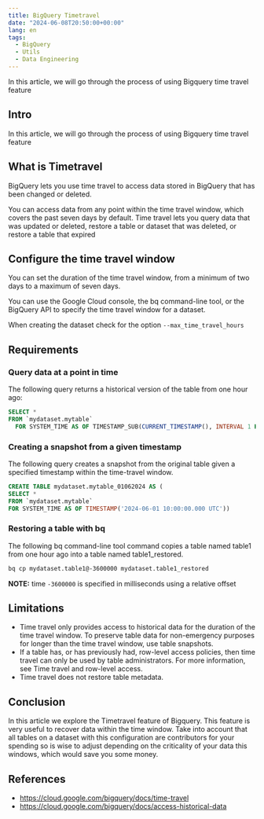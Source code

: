 ```yaml
---
title: BigQuery Timetravel
date: "2024-06-08T20:50:00+00:00"
lang: en
tags:
  - BigQuery
  - Utils
  - Data Engineering
---
```


In this article, we will go through the process of using Bigquery time travel feature

## Intro ##

In this article, we will go through the process of using Bigquery time travel feature

## What is Timetravel ##

BigQuery lets you use time travel to access data stored in BigQuery that has been changed or deleted.

You can access data from any point within the time travel window, which covers the past seven days by default. Time travel lets you query data that was updated or deleted, restore a table or dataset that was deleted, or restore a table that expired

## Configure the time travel window ##

You can set the duration of the time travel window, from a minimum of two days to a maximum of seven days.

You can use the Google Cloud console, the bq command-line tool, or the BigQuery API to specify the time travel window for a dataset.

When creating the dataset check for the option `--max_time_travel_hours`

## Requirements ##

### Query data at a point in time ###

The following query returns a historical version of the table from one hour ago:

```sql
SELECT *
FROM `mydataset.mytable`
  FOR SYSTEM_TIME AS OF TIMESTAMP_SUB(CURRENT_TIMESTAMP(), INTERVAL 1 HOUR);
```

### Creating a snapshot from a given timestamp ###

The following query creates a snapshot from the original table given a specified timestamp within the time-travel window.

```sql
CREATE TABLE mydataset.mytable_01062024 AS (
SELECT * 
FROM `mydataset.mytable` 
FOR SYSTEM_TIME AS OF TIMESTAMP('2024-06-01 10:00:00.000 UTC'))
```

### Restoring a table with bq ###

The following bq command-line tool command copies a table named table1 from one hour ago into a table named table1_restored.

```sh
bq cp mydataset.table1@-3600000 mydataset.table1_restored
```

**NOTE:** time `-3600000` is specified in milliseconds using a relative offset

## Limitations ##

* Time travel only provides access to historical data for the duration of the time travel window. To preserve table data for non-emergency purposes for longer than the time travel window, use table snapshots.
* If a table has, or has previously had, row-level access policies, then time travel can only be used by table administrators. For more information, see Time travel and row-level access.
* Time travel does not restore table metadata.

## Conclusion ##

In this article we explore the Timetravel feature of Bigquery. This feature is very useful to recover data within the time window. Take into account that all tables on a dataset with this configuration are contributors for your spending so is wise to adjust depending on the criticality of your data this windows, which would save you some money.

## References ##

* <https://cloud.google.com/bigquery/docs/time-travel>
* <https://cloud.google.com/bigquery/docs/access-historical-data>
